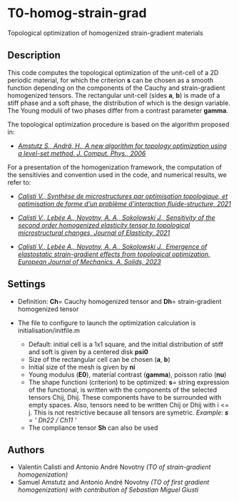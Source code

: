 # T0-homog-strain-grad 


Topological optimization of homogenized strain-gradient materials


## Description 


This code computes the topological optimization of the unit-cell of a 2D periodic material, for which the criterion **s** can be chosen as a smooth function depending on the components of the Cauchy and strain-gradient homogenized tensors.
The rectangular unit-cell (sides **a**, **b**) is made of a stiff phase and a soft phase, the distribution of which is the design variable. 
The Young modulii of two phases differ from a contrast parameter **gamma**.


The topological optimization procedure is based on the algorithm proposed in:

*  _[Amstutz S., Andrä, H., A new algorithm for topology optimization using a
level-set method. J. Comput. Phys., 2006](https://www.sciencedirect.com/science/article/pii/S0021999105005656)_
  

For a presentation of the homogenization framework, the computation of the sensitivies and convention used in the code, and numerical results, we refer to:

* _[Calisti V., Synthèse de microstructures par optimisation topologique, et optimisation de forme d’un problème d’interaction fluide-structure, 2021](https://hal.univ-lorraine.fr/tel-03598154)_

* _[Calisti V., Lebée A., Novotny, A. A., Sokolowski J., Sensitivity of the second order homogenized elasticity tensor to topological microstructural changes, Journal of Elasticity, 2021](https://link.springer.com/article/10.1007/s10659-021-09836-6)_

* _[Calisti V., Lebée A., Novotny, A. A., Sokolowski J., Emergence of elastostatic strain-gradient effects from topological optimization, European Journal of Mechanics. A. Solids, 2023](https://link.springer.com/article/10.1007/s10659-021-09836-6)_



## Settings

* Definition: **Ch**= Cauchy homogenized tensor and **Dh**= strain-gradient homogenized tensor

* The file to configure to launch the optimization calculation is initialisation/initfile.m
  - Default: initial cell is a 1x1 square, and the initial distribution of stiff and soft is given by a centered disk **psi0**
  - Size of the rectangular cell can be chosen (**a**, **b**) 
  - Initial size of the mesh is given by **ni**
  - Young modulus (**E0**), material contrast (**gamma**), poisson ratio (**nu**)
  - The shape functioni (criterion) to be optimized:
      **s**= string expression of the functional, is written with the components
      of the selected tensors Chij, Dhij. 
      These components have to be surrounded with empty spaces. 
      Also, tensors need to be written Chij or Dhij with i <= j. 
      This is not restrictive because all tensors are symetric.
      _Example: **s** = ' Dh22 / Ch11  '_
  - The compliance tensor **Sh** can also be used


## Authors

* Valentin Calisti and Antonio André Novotny  _(TO of strain-gradient homogenization)_
* Samuel Amstutz and Antonio André Novotny _(TO of first gradient homogenization) with contribution of Sebastian Miguel Giusti_ 
  

